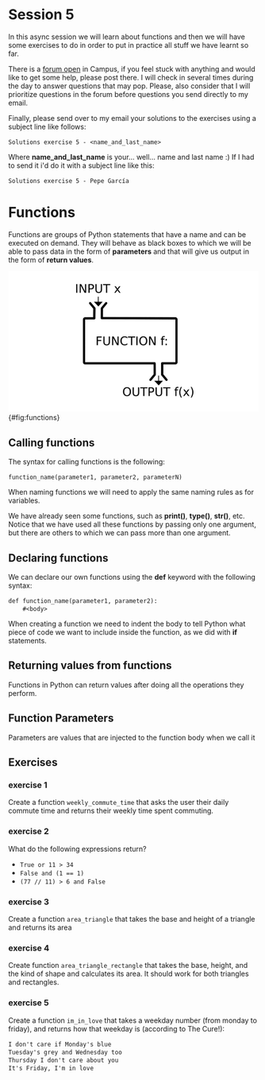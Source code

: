# Session 5

In this async session we will learn about functions and then we will
have some exercises to do in order to put in practice all stuff we
have learnt so far.

There is a [forum
open](https://campus.ie.edu/webapps/discussionboard/do/forum?action=list_threads&course_id=_114334206_1&nav=discussion_board_entry&conf_id=_255760_1&forum_id=_120248_1)
in Campus, if you feel stuck with anything and would like to get some
help, please post there.  I will check in several times during the day
to answer questions that may pop.  Please, also consider that I will
prioritize questions in the forum before questions you send directly
to my email.

Finally, please send over to my email your solutions to the exercises
using a subject line like follows:

```
Solutions exercise 5 - <name_and_last_name>
```

Where **name_and_last_name** is your... well... name and last name :) If I
had to send it i'd do it with a subject line like this:

```
Solutions exercise 5 - Pepe García
```

# Functions

Functions are groups of Python statements that have a name and can be
executed on demand.  They will behave as black boxes to which we will
be able to pass data in the form of **parameters** and that will give
us output in the form of **return values**.

![function](./img/function.png){#fig:functions}

## Calling functions

The syntax for calling functions is the following:

~~~ {.python .numberLines startFrom="1" caption="function calls"}
function_name(parameter1, parameter2, parameterN)
~~~

When naming functions we will need to apply the same naming rules as
for variables.

We have already seen some functions, such as **print()**, **type()**,
**str()**, etc.  Notice that we have used all these functions by
passing only one argument, but there are others to which we can pass
more than one argument.

## Declaring functions

We can declare our own functions using the **def** keyword with the
following syntax:

~~~ {#mycode .python .numberLines startFrom="1" caption="function declaration"}
def function_name(parameter1, parameter2):
    #<body>
~~~

When creating a function we need to indent the body to tell Python
what piece of code we want to include inside the function, as we did
with **if** statements.

## Returning values from functions

Functions in Python can return values after doing all the operations
they perform.

## Function Parameters

Parameters are values that are injected to the function body when we
call it

## Exercises

### exercise 1

Create a function `weekly_commute_time` that asks the user their daily
commute time and returns their weekly time spent commuting.

### exercise 2

What do the following expressions return?

- `True or 11 > 34`
- `False and (1 == 1)`
- `(77 // 11) > 6 and False`

### exercise 3

Create a function `area_triangle` that takes the base and height of a
triangle and returns its area

### exercise 4

Create function `area_triangle_rectangle` that takes the base, height,
and the kind of shape and calculates its area.  It should work for
both triangles and rectangles.

### exercise 5

Create a function `im_in_love` that takes a weekday number (from
monday to friday), and returns how that weekday is (according to The
Cure!):

```
I don't care if Monday's blue
Tuesday's grey and Wednesday too
Thursday I don't care about you
It's Friday, I'm in love
```
